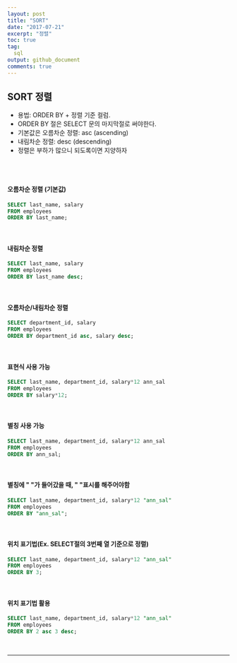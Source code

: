 ```yaml
---
layout: post
title: "SORT"
date: "2017-07-21"
excerpt: "정렬"
toc: true
tag:
  sql
output: github_document
comments: true
---
```


## SORT 정렬
* 용법: ORDER BY + 정렬 기준 컬럼.
* ORDER BY 절은 SELECT 문의 마지막절로 써야한다.
* 기본값은 오름차순 정렬: asc (ascending)
* 내림차순 정렬: desc (descending)
* 정렬은 부하가 많으니 되도록이면 지양하자

<br>
<br>

#### 오름차순 정렬 (기본값)

```sql
SELECT last_name, salary
FROM employees
ORDER BY last_name;
```

<br>

#### 내림차순 정렬
```sql
SELECT last_name, salary
FROM employees
ORDER BY last_name desc;
```

<br>

#### 오름차순/내림차순 정렬
```sql
SELECT department_id, salary
FROM employees
ORDER BY department_id asc, salary desc;
```

<br>

#### 표현식 사용 가능

```sql
SELECT last_name, department_id, salary*12 ann_sal
FROM employees
ORDER BY salary*12;
```

<br>

#### 별칭 사용 가능

```sql
SELECT last_name, department_id, salary*12 ann_sal
FROM employees
ORDER BY ann_sal;
```

<br>

#### 별칭에 " "가 들어갔을 때, " "표시를 해주어야함

```sql
SELECT last_name, department_id, salary*12 "ann_sal"
FROM employees
ORDER BY "ann_sal";
```

<br>

#### 위치 표기법(Ex. SELECT절의 3번째 열 기준으로 정렬)

```sql
SELECT last_name, department_id, salary*12 "ann_sal"
FROM employees
ORDER BY 3;
```
<br>

#### 위치 표기법 활용

```sql
SELECT last_name, department_id, salary*12 "ann_sal"
FROM employees
ORDER BY 2 asc 3 desc;
```
<br>

***

